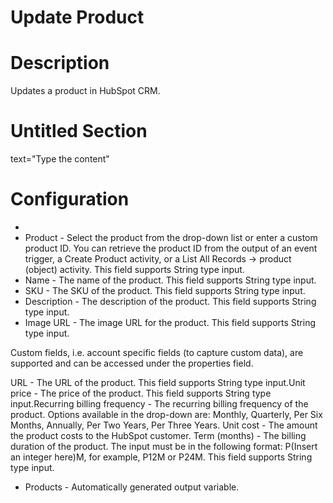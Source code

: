 ﻿# Update Product

# Description

Updates a product in HubSpot CRM.

# Untitled Section

text="Type the content"

# Configuration

* 
* Product - Select the product from the drop-down list or enter a custom product ID. You can retrieve the product ID from the output of an event trigger, a Create Product activity, or a List All Records → product (object) activity. This field supports String type input.
* Name - The name of the product. This field supports String type input.
* SKU - The SKU of the product. This field supports String type input.
* Description - The description of the product. This field supports String type input.
* Image URL - The image URL for the product. This field supports String type input.





Custom fields, i.e. account specific fields (to capture custom data), are supported and can be accessed under the properties field.



URL - The URL of the product. This field supports String type input.Unit price - The price of the product. This field supports String type input.Recurring billing frequency - The recurring billing frequency of the product. Options available in the drop-down are: Monthly, Quarterly, Per Six Months, Annually, Per Two Years, Per Three Years. Unit cost - The amount the product costs to the HubSpot customer. Term (months) - The billing duration of the product. The input must be in the following format: P(Insert an integer here)M, for example, P12M or P24M. This field supports String type input.



* Products - Automatically generated output variable.

